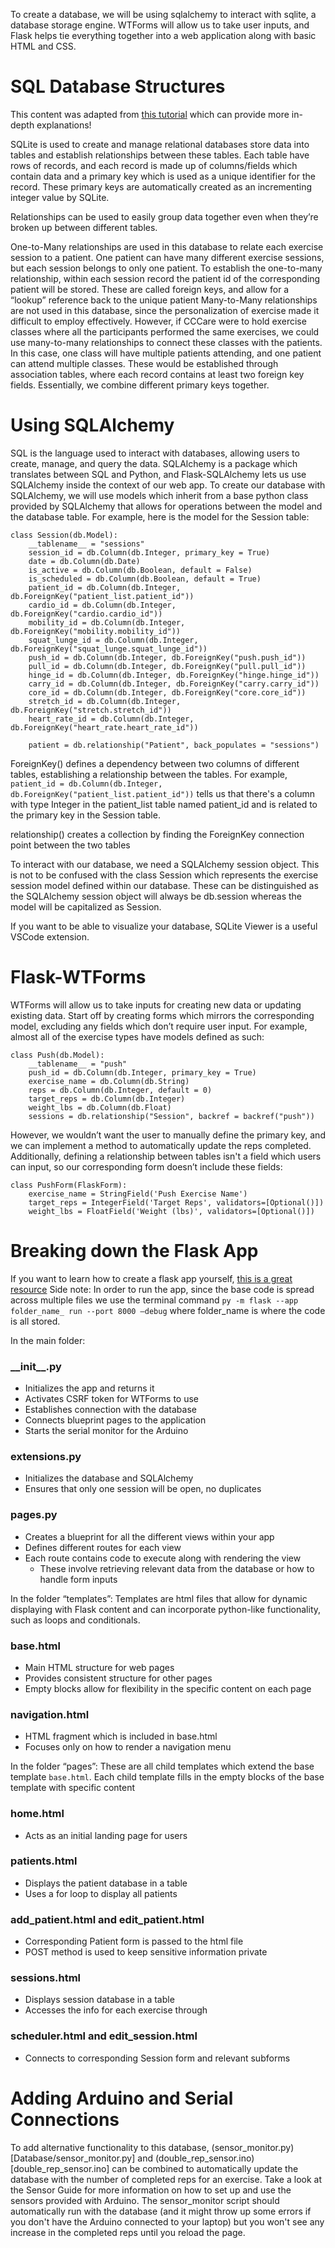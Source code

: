 To create a database, we will be using sqlalchemy to interact with sqlite, a database storage engine. WTForms will allow us to take user inputs, and Flask helps tie everything together into a web application along with basic HTML and CSS. 
# SQL Database Structures
This content was adapted from [this tutorial](https://realpython.com/python-sqlite-sqlalchemy/#structuring-a-database-with-sql) which can provide more in-depth explanations! 

SQLite is used to create and manage relational databases store data into tables and establish relationships between these tables. Each table have rows of records, and each record is made up of columns/fields which contain data and a primary key which is used as a unique identifier for the record. These primary keys are automatically created as an incrementing integer value by SQLite. 

Relationships can be used to easily group data together even when they’re broken up between different tables. 

One-to-Many relationships are used in this database to relate each exercise session to a patient. One patient can have many different exercise sessions, but each session belongs to only one patient. To establish the one-to-many relationship, within each session record the patient id of the corresponding patient will be stored. These are called foreign keys, and allow for a “lookup” reference back to the unique patient
Many-to-Many relationships are not used in this database, since the personalization of exercise made it difficult to employ effectively. However, if CCCare were to hold exercise classes where all the participants performed the same exercises, we could use many-to-many relationships to connect these classes with the patients. In this case, one class will have multiple patients attending, and one patient can attend multiple classes. These would be established through association tables, where each record contains at least two foreign key fields. Essentially, we combine different primary keys together.

# Using SQLAlchemy 
SQL is the language used to interact with databases, allowing users to create, manage, and query the data. SQLAlchemy is a package which translates between SQL and Python, and Flask-SQLAlchemy lets us use SQLAlchemy inside the context of our web app.
To create our database with SQLAlchemy, we will use models which inherit from a base python class provided by SQLAlchemy that allows for operations between the model and the database table. 
For example, here is the model for the Session table:

```
class Session(db.Model):
    __tablename__ = "sessions"
    session_id = db.Column(db.Integer, primary_key = True)
    date = db.Column(db.Date)
    is_active = db.Column(db.Boolean, default = False) 
    is_scheduled = db.Column(db.Boolean, default = True) 
    patient_id = db.Column(db.Integer, db.ForeignKey("patient_list.patient_id"))
    cardio_id = db.Column(db.Integer, db.ForeignKey("cardio.cardio_id"))
    mobility_id = db.Column(db.Integer, db.ForeignKey("mobility.mobility_id"))
    squat_lunge_id = db.Column(db.Integer, db.ForeignKey("squat_lunge.squat_lunge_id"))
    push_id = db.Column(db.Integer, db.ForeignKey("push.push_id"))
    pull_id = db.Column(db.Integer, db.ForeignKey("pull.pull_id"))
    hinge_id = db.Column(db.Integer, db.ForeignKey("hinge.hinge_id"))
    carry_id = db.Column(db.Integer, db.ForeignKey("carry.carry_id"))
    core_id = db.Column(db.Integer, db.ForeignKey("core.core_id"))
    stretch_id = db.Column(db.Integer, db.ForeignKey("stretch.stretch_id"))
    heart_rate_id = db.Column(db.Integer, db.ForeignKey("heart_rate.heart_rate_id"))

    patient = db.relationship("Patient", back_populates = "sessions")
```

ForeignKey() defines a dependency between two columns of different tables, establishing a relationship between the tables. For example, `patient_id = db.Column(db.Integer, db.ForeignKey("patient_list.patient_id"))` tells us that there's a column with type Integer in the patient_list table named patient_id and is related to the primary key in the Session table.

relationship() creates a collection by finding the ForeignKey connection point between the two tables

To interact with our database, we need a SQLAlchemy session object. This is not to be confused with the class Session which represents the exercise session model defined within our database. These can be distinguished as the SQLAlchemy session object will always be db.session whereas the model will be capitalized as Session.

If you want to be able to visualize your database, SQLite Viewer is a useful VSCode extension. 

# Flask-WTForms 
WTForms will allow us to take inputs for creating new data or updating existing data. 
Start off by creating forms which mirrors the corresponding model, excluding any fields which don’t require user input. For example, almost all of the exercise types have models defined as such: 
```
class Push(db.Model):
    __tablename__ = "push"
    push_id = db.Column(db.Integer, primary_key = True)
    exercise_name = db.Column(db.String)
    reps = db.Column(db.Integer, default = 0)
    target_reps = db.Column(db.Integer)
    weight_lbs = db.Column(db.Float)
    sessions = db.relationship("Session", backref = backref("push"))
```
However, we wouldn’t want the user to manually define the primary key, and we can implement a method to automatically update the reps completed. Additionally, defining a relationship between tables isn't a field which users can input, so our corresponding form doesn’t include these fields: 
```
class PushForm(FlaskForm):
    exercise_name = StringField('Push Exercise Name')
    target_reps = IntegerField('Target Reps', validators=[Optional()])
    weight_lbs = FloatField('Weight (lbs)', validators=[Optional()])
```

# Breaking down the Flask App
If you want to learn how to create a flask app yourself, [this is a great resource](https://realpython.com/flask-project/) 
Side note: In order to run the app, since the base code is spread across multiple files we use the terminal command `py -m flask --app folder_name_ run --port 8000 –debug` where folder_name is where the code is all stored. 

In the main folder:
### \_\_init\_\_.py
- Initializes the app and returns it
- Activates CSRF token for WTForms to use
- Establishes connection with the database
- Connects blueprint pages to the application
- Starts the serial monitor for the Arduino

### extensions.py
- Initializes the database and SQLAlchemy
- Ensures that only one session will be open, no duplicates

### pages.py
- Creates a blueprint for all the different views within your app
- Defines different routes for each view
- Each route contains code to execute along with rendering the view
    - These involve retrieving relevant data from the database or how to handle form inputs 

In the folder “templates”:
Templates are html files that allow for dynamic displaying with Flask content and can incorporate python-like functionality, such as loops and conditionals.

### base.html
- Main HTML structure for web pages
- Provides consistent structure for other pages
- Empty blocks allow for flexibility in the specific content on each page

### navigation.html
- HTML fragment which is included in base.html
- Focuses only on how to render a navigation menu

In the folder “pages”: 
These are all child templates which extend the base template `base.html`. Each child template fills in the empty blocks of the base template with specific content

### home.html
- Acts as an initial landing page for users

### patients.html
- Displays the patient database in a table
- Uses a for loop to display all patients

### add_patient.html and edit_patient.html
- Corresponding Patient form is passed to the html file
- POST method is used to keep sensitive information private

### sessions.html
- Displays session database in a table
- Accesses the info for each exercise through

### scheduler.html and edit_session.html
- Connects to corresponding Session form and relevant subforms

# Adding Arduino and Serial Connections
To add alternative functionality to this database, (sensor_monitor.py)[Database/sensor_monitor.py] and (double_rep_sensor.ino)[double_rep_sensor.ino] can be combined to automatically update the database with the number of completed reps for an exercise. Take a look at the Sensor Guide for more information on how to set up and use the sensors provided with Arduino. The sensor_monitor script should automatically run with the database (and it might throw up some errors if you don't have the Arduino connected to your laptop) but you won't see any increase in the completed reps until you reload the page. 

